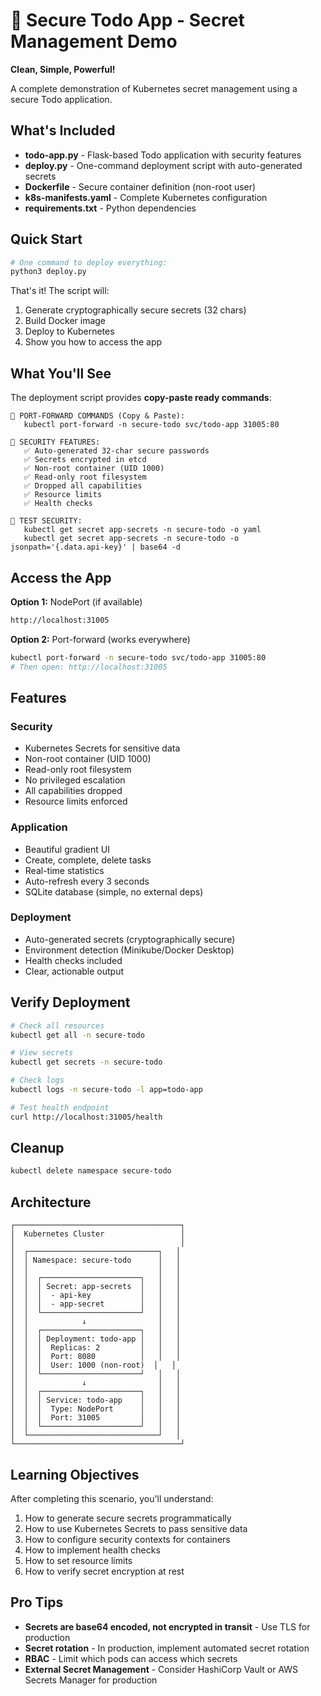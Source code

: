 # 🔐 Secure Todo App - Secret Management Demo

**Clean, Simple, Powerful!**

A complete demonstration of Kubernetes secret management using a secure Todo application.

## What's Included

- **todo-app.py** - Flask-based Todo application with security features
- **deploy.py** - One-command deployment script with auto-generated secrets
- **Dockerfile** - Secure container definition (non-root user)
- **k8s-manifests.yaml** - Complete Kubernetes configuration
- **requirements.txt** - Python dependencies

## Quick Start

```bash
# One command to deploy everything:
python3 deploy.py
```

That's it! The script will:
1. Generate cryptographically secure secrets (32 chars)
2. Build Docker image
3. Deploy to Kubernetes
4. Show you how to access the app

## What You'll See

The deployment script provides **copy-paste ready commands**:

```
🔧 PORT-FORWARD COMMANDS (Copy & Paste):
   kubectl port-forward -n secure-todo svc/todo-app 31005:80

🔐 SECURITY FEATURES:
   ✅ Auto-generated 32-char secure passwords
   ✅ Secrets encrypted in etcd
   ✅ Non-root container (UID 1000)
   ✅ Read-only root filesystem
   ✅ Dropped all capabilities
   ✅ Resource limits
   ✅ Health checks

🧪 TEST SECURITY:
   kubectl get secret app-secrets -n secure-todo -o yaml
   kubectl get secret app-secrets -n secure-todo -o jsonpath='{.data.api-key}' | base64 -d
```

## Access the App

**Option 1:** NodePort (if available)
```bash
http://localhost:31005
```

**Option 2:** Port-forward (works everywhere)
```bash
kubectl port-forward -n secure-todo svc/todo-app 31005:80
# Then open: http://localhost:31005
```

## Features

### Security
- Kubernetes Secrets for sensitive data
- Non-root container (UID 1000)
- Read-only root filesystem
- No privileged escalation
- All capabilities dropped
- Resource limits enforced

### Application
- Beautiful gradient UI
- Create, complete, delete tasks
- Real-time statistics
- Auto-refresh every 3 seconds
- SQLite database (simple, no external deps)

### Deployment
- Auto-generated secrets (cryptographically secure)
- Environment detection (Minikube/Docker Desktop)
- Health checks included
- Clear, actionable output

## Verify Deployment

```bash
# Check all resources
kubectl get all -n secure-todo

# View secrets
kubectl get secrets -n secure-todo

# Check logs
kubectl logs -n secure-todo -l app=todo-app

# Test health endpoint
curl http://localhost:31005/health
```

## Cleanup

```bash
kubectl delete namespace secure-todo
```

## Architecture

```
┌─────────────────────────────────────┐
│  Kubernetes Cluster                 │
│                                     │
│  ┌─────────────────────────────┐   │
│  │ Namespace: secure-todo      │   │
│  │                             │   │
│  │  ┌──────────────────────┐   │   │
│  │  │ Secret: app-secrets  │   │   │
│  │  │  - api-key           │   │   │
│  │  │  - app-secret        │   │   │
│  │  └──────────────────────┘   │   │
│  │            ↓                │   │
│  │  ┌──────────────────────┐   │   │
│  │  │ Deployment: todo-app │   │   │
│  │  │  Replicas: 2         │   │   │
│  │  │  Port: 8080          │   │   │
│  │  │  User: 1000 (non-root)  │   │
│  │  └──────────────────────┘   │   │
│  │            ↓                │   │
│  │  ┌──────────────────────┐   │   │
│  │  │ Service: todo-app    │   │   │
│  │  │  Type: NodePort      │   │   │
│  │  │  Port: 31005         │   │   │
│  │  └──────────────────────┘   │   │
│  └─────────────────────────────┘   │
└─────────────────────────────────────┘
```

## Learning Objectives

After completing this scenario, you'll understand:
1. How to generate secure secrets programmatically
2. How to use Kubernetes Secrets to pass sensitive data
3. How to configure security contexts for containers
4. How to implement health checks
5. How to set resource limits
6. How to verify secret encryption at rest

## Pro Tips

- **Secrets are base64 encoded, not encrypted in transit** - Use TLS for production
- **Secret rotation** - In production, implement automated secret rotation
- **RBAC** - Limit which pods can access which secrets
- **External Secret Management** - Consider HashiCorp Vault or AWS Secrets Manager for production
